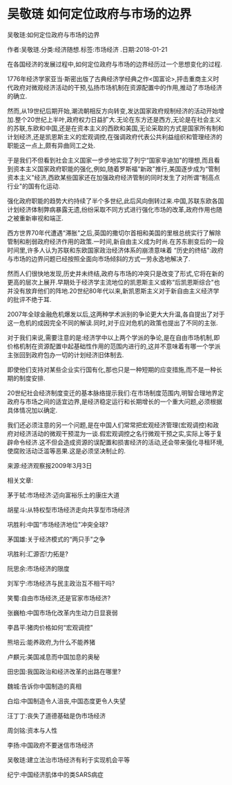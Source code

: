 # 吴敬琏  如何定位政府与市场的边界    
    
吴敬琏:如何定位政府与市场的边界    
作者:吴敬琏.分类:经济随想.标签:市场经济 .日期:2018-01-21    
在各国经济的发展过程中,如何定位政府与市场的边界经历过一个思想变化的过程.    
1776年经济学家亚当·斯密出版了古典经济学经典之作<国富论>,抨击重商主义时代政府对微观经济活动的干预,弘扬市场机制在资源配置中的作用,推动了市场经济的确立.    
然而,从19世纪后期开始,潮流朝相反方向转变,发达国家政府规制经济的活动开始增加.整个20世纪上半叶,政府权力日益扩大.无论在东方还是西方,无论是在社会主义的苏联,东欧和中国,还是在资本主义的西欧和美国,无论采取的方式是国家所有制和计划经济,还是凯恩斯主义的宏观调控,在强调政府代表公共利益组织和管理经济的职能这一点上,颇有异曲同工之处.    
于是我们不但看到社会主义国家一步步地实现了列宁“国家辛迪加"的理想,而且看到资本主义国家政府职能的强化,例如,随着罗斯福“新政"推行,美国逐步成为“管制资本主义"经济,西欧某些国家还在加强政府经济管制的同时发生了对所谓“制高点行业"的国有化运动.    
强化政府职能的趋势大约持续了半个多世纪,此后风向倒转过来.中国,苏联东欧各国计划经济体制弊病暴露无遗,纷纷采取不同方式进行强化市场的改革,政府作用也随之被重新审视和端正.    
西方世界70年代遭遇“滞胀"之后,英国的撒切尔首相和美国的里根总统实行了解除管制和削弱政府经济作用的政策.一时间,新自由主义成为时尚.在苏东剧变后的一段时间里,许多人认为苏联和东欧国家政治经济体系的崩溃意味着 “历史的终结":政府与市场的边界问题已经按照全面向市场倾斜的方式一劳永逸地解决了.    
然而人们很快地发现,历史并未终结,政府与市场的冲突只是改变了形式,它将在新的更高的层次上展开.早期处于经济学主流地位的凯恩斯主义或称“后凯恩斯综合"也并没有放弃他们的阵地.20世纪80年代以来,新凯恩斯主义对于新自由主义经济学的批评不绝于耳.    
2007年全球金融危机爆发以后,这两种学术派别的争论更大大升温,各自提出了对于这一危机的成因完全不同的解读.同时,对于应对危机的政策也提出了不同的主张.    
对于我们来说,需要注意的是:经济学中以上两个学派的争论,是在自由市场机制,即价格机制在资源配置中起基础性作用的范围内进行的,这并不意味着有哪一个学派主张回到政府包办一切的计划经济旧体制去.    
即使他们支持对某些企业实行国有化,那也只是一种短期的应变措施,而不是一种长期的制度安排.    
20世纪社会经济制度变迁的基本脉络提示我们:在市场制度范围内,明智合理地界定政府与市场之间的适宜边界,是经济稳定运行和长期增长的一个重大问题,必须根据具体情况加以确定.    
我们还必须注意的另一个问题,是在中国人们常常把宏观经济管理(宏观调控)和政府对经济活动的微观干预混为一谈.假宏观调控之名行微观干预之实,实际上等于复辟命令经济.这不但会造成资源的误配置和损害经济的活动,还会带来强化寻租环境,使腐败活动泛滥等恶果.这是必须坚决制止的.    
来源:经济观察报2009年3月3日    
    
相关文章:    
茅于轼:市场经济:迈向富裕乐土的康庄大道    
胡星斗:从特权型市场经济走向共享型市场经济    
巩胜利:中国“市场经济地位"冲突全球?    
茅国雄:关于经济模式的“两只手"之争    
巩胜利:汇源否!力拓是?    
阮思余:市场经济的限度    
刘军宁:市场经济与民主政治互不相干吗?    
笑蜀:自由市场经济,还是官家市场经济?    
张巍柏:中国市场化改革内生动力日显衰弱    
李昌平:猪肉价格如何“宏观调控"    
熊培云:能养政府,为什么不能养猪    
卢麒元:美国减息而中国加息的奥秘    
田忠国:我国政治和经济改革的出路在哪里?    
魏城:告诉你中国制造的真相    
白焰:中国制造令人沮丧,中国态度更令人失望    
汪丁丁:丧失了道德基础是伪市场经济    
周剑铭:资本与人性    
李扬:中国政府不要迷信市场经济    
吴敬琏:建立法治市场经济有利于实现机会平等    
纪宁:中国经济肌体中的类SARS病症